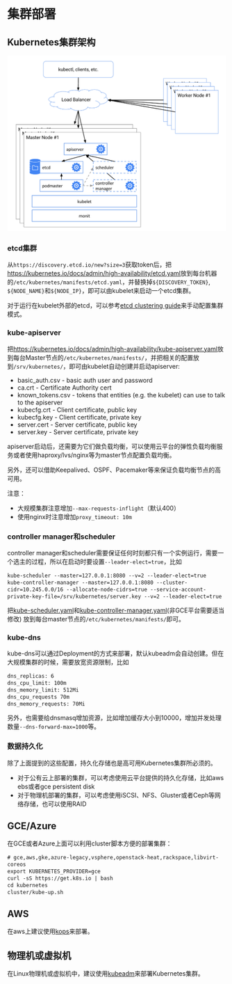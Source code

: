 # 集群部署

## Kubernetes集群架构

![](images/ha.png)

### etcd集群

从`https://discovery.etcd.io/new?size=3`获取token后，把<https://kubernetes.io/docs/admin/high-availability/etcd.yaml>放到每台机器的`/etc/kubernetes/manifests/etcd.yaml`，并替换掉`${DISCOVERY_TOKEN}`, `${NODE_NAME}`和`${NODE_IP}`，即可以由kubelet来启动一个etcd集群。

对于运行在kubelet外部的etcd，可以参考[etcd clustering guide](https://github.com/coreos/etcd/blob/master/Documentation/op-guide/clustering.md)来手动配置集群模式。

### kube-apiserver

把<https://kubernetes.io/docs/admin/high-availability/kube-apiserver.yaml>放到每台Master节点的`/etc/kubernetes/manifests/`，并把相关的配置放到`/srv/kubernetes/`，即可由kubelet自动创建并启动apiserver:

- basic_auth.csv - basic auth user and password
- ca.crt - Certificate Authority cert
- known_tokens.csv - tokens that entities (e.g. the kubelet) can use to talk to the apiserver
- kubecfg.crt - Client certificate, public key
- kubecfg.key - Client certificate, private key
- server.cert - Server certificate, public key
- server.key - Server certificate, private key

apiserver启动后，还需要为它们做负载均衡，可以使用云平台的弹性负载均衡服务或者使用haproxy/lvs/nginx等为master节点配置负载均衡。

另外，还可以借助Keepalived、OSPF、Pacemaker等来保证负载均衡节点的高可用。

注意：

- 大规模集群注意增加`--max-requests-inflight`（默认400）
- 使用nginx时注意增加`proxy_timeout: 10m`

### controller manager和scheduler

controller manager和scheduler需要保证任何时刻都只有一个实例运行，需要一个选主的过程，所以在启动时要设置`--leader-elect=true`，比如

```
kube-scheduler --master=127.0.0.1:8080 --v=2 --leader-elect=true
kube-controller-manager --master=127.0.0.1:8080 --cluster-cidr=10.245.0.0/16 --allocate-node-cidrs=true --service-account-private-key-file=/srv/kubernetes/server.key --v=2 --leader-elect=true
```

把[kube-scheduler.yaml](https://kubernetes.io/docs/admin/high-availability/kube-scheduler.yaml)和[kube-controller-manager.yaml](https://kubernetes.io/docs/admin/high-availability/kube-controller-manager.yaml)(非GCE平台需要适当修改) 放到每台master节点的`/etc/kubernetes/manifests/`即可。

### kube-dns

kube-dns可以通过Deployment的方式来部署，默认kubeadm会自动创建。但在大规模集群的时候，需要放宽资源限制，比如

```
dns_replicas: 6
dns_cpu_limit: 100m
dns_memory_limit: 512Mi
dns_cpu_requests 70m
dns_memory_requests: 70Mi
```

另外，也需要给dnsmasq增加资源，比如增加缓存大小到10000，增加并发处理数量`--dns-forward-max=1000`等。

### 数据持久化

除了上面提到的这些配置，持久化存储也是高可用Kubernetes集群所必须的。

- 对于公有云上部署的集群，可以考虑使用云平台提供的持久化存储，比如aws ebs或者gce persistent disk
- 对于物理机部署的集群，可以考虑使用iSCSI、NFS、Gluster或者Ceph等网络存储，也可以使用RAID

## GCE/Azure

在GCE或者Azure上面可以利用cluster脚本方便的部署集群：

```
# gce,aws,gke,azure-legacy,vsphere,openstack-heat,rackspace,libvirt-coreos
export KUBERNETES_PROVIDER=gce
curl -sS https://get.k8s.io | bash
cd kubernetes
cluster/kube-up.sh
```

## AWS

在aws上建议使用[kops](https://kubernetes.io/docs/getting-started-guides/kops/)来部署。

## 物理机或虚拟机

在Linux物理机或虚拟机中，建议使用[kubeadm](https://kubernetes.io/docs/getting-started-guides/kubeadm/)来部署Kubernetes集群。

